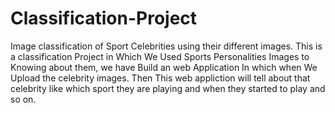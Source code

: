 # Classification-Project
Image classification of Sport Celebrities using their different images.
This is a classification Project in Which We Used Sports Personalities Images to Knowing about them, we have Build an web Application In which when We Upload the celebrity images.
Then This web appliction will tell about that celebrity like which sport they are playing and when they started to play and so on.
